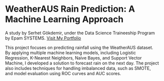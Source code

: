 # WeatherAUS Rain Prediction: A Machine Learning Approach
A study by Serhet Gökdemir, under the Data Science Traineeship Program by Epam SYSTEMS.
[Visit My Portfolio](https://serhetgokdemir.github.io)

This project focuses on predicting rainfall using the WeatherAUS dataset. By applying multiple machine learning models, including Logistic Regression, K-Nearest Neighbors, Naive Bayes, and Support Vector Machine, I developed a solution to forecast rain on the next day. The project also includes techniques for handling imbalanced data, such as SMOTE, and model evaluation using ROC curves and AUC scores.
